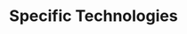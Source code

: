 ---
# Accomplishments widget.
widget: "howto"  # See https://sourcethemes.com/academic/docs/page-builder/
headless: true  # This file represents a page section.
active: true  # Activate this widget? true/false
weight: 3  # Order that this section will appear.
title: "Specific Technologies"
subtitle: ""

# Date format
#   Refer to https://sourcethemes.com/academic/docs/customization/#date-format
date_format: "Jan 2006"

# Accomplishments.
#   Add/remove as many `[[item]]` blocks below as you like.
#   `title`, `organization` and `date_start` are the required parameters.
#   Leave other parameters empty if not required.
#   Begin/end multi-line descriptions with 3 quotes `"""`.
item:
smallItem: 
 - title: "Setup Kubernetes Cluster on VirtualBox"
   summary: "developers.caffeina.com"
   linkText: ""
   linkUrl: "https://developers.caffeina.com/a-kubernetes-cluster-on-virtualbox-20d64666a678"
   openNewWindow: 
   image: "https://res.cloudinary.com/agile-seo/image/fetch/w_62,dpr_1.0,d_blank_am8gzx.png/https%3A%2F%2Flogo.clearbit.com%2Fdevelopers.caffeina.com%3Fsize%3D250"
 - title: "How-To: Install Kubernetes on Ubuntu 18.04 With Cilium"
   summary: "cilium.io"
   linkText: ""
   linkUrl: "https://cilium.io/blog/2018/09/26/bionic-beaver/"
   openNewWindow: 
   image: "https://res.cloudinary.com/agile-seo/image/fetch/w_62,dpr_1.0,d_blank_am8gzx.png/https%3A%2F%2Flogo.clearbit.com%2Fcilium.io%3Fsize%3D250"
---